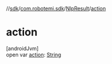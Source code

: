 //[sdk](../../../index.md)/[com.robotemi.sdk](../index.md)/[NlpResult](index.md)/[action](action.md)

# action

[androidJvm]\
open var [action](action.md): [String](https://docs.oracle.com/javase/8/docs/api/java/lang/String.html)
